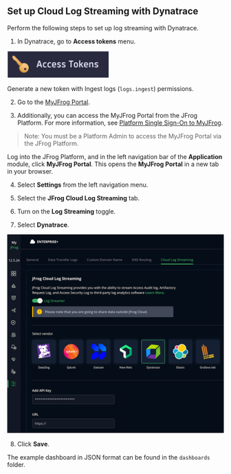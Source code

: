 ## Set up Cloud Log Streaming with Dynatrace

Perform the following steps to set up log streaming with Dynatrace.

1. In Dynatrace, go to **Access tokens** menu.

![dynatrace_tokens.png](assets/dynatrace_tokens.png) 

  Generate a new token with Ingest logs (`logs.ingest`) permissions.

2. Go to the [MyJFrog Portal](http://my.jfrog.com/).

3. Additionally, you can access the MyJFrog Portal from the JFrog Platform. For more information, see [Platform Single Sign-On to MyJFrog](https://jfrog.com/help/r/5H19DEVA7PsahAXH0xXNSg/_iPFuW3rDQk_mlAk9URBkQ).

> Note: You must be a Platform Admin to access the MyJFrog Portal via the JFrog Platform.

Log into the JFrog Platform, and in the left navigation bar of the **Application** module, click **MyJFrog Portal**.
This opens the **MyJFrog Portal** in a new tab in your browser.

4. Select **Settings** from the left navigation menu.

5. Select the **JFrog Cloud Log Streaming** tab.

6. Turn on the **Log Streaming** toggle.

7. Select **Dynatrace**.

![dynatrace.png](assets/dynatrace.png)

8. Click **Save**.

The example dashboard in JSON format can be found in the `dashboards` folder.